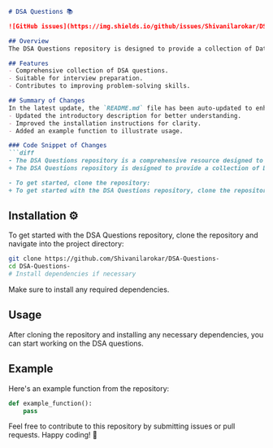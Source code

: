 ```markdown
# DSA Questions 📚

![GitHub issues](https://img.shields.io/github/issues/Shivanilarokar/DSA-Questions-) ![GitHub license](https://img.shields.io/github/license/Shivanilarokar/DSA-Questions-)

## Overview
The DSA Questions repository is designed to provide a collection of Data Structures and Algorithms (DSA) questions to help you enhance your coding skills and prepare for technical interviews. This repository aims to be a comprehensive resource for developers looking to improve their problem-solving abilities.

## Features
- Comprehensive collection of DSA questions.
- Suitable for interview preparation.
- Contributes to improving problem-solving skills.

## Summary of Changes
In the latest update, the `README.md` file has been auto-updated to enhance clarity and improve instructions for users. Key changes include:
- Updated the introductory description for better understanding.
- Improved the installation instructions for clarity.
- Added an example function to illustrate usage.

### Code Snippet of Changes
```diff
- The DSA Questions repository is a comprehensive resource designed to provide a collection of Data Structures and Algorithms (DSA) questions to help you enhance your coding skills and prepare for technical interviews.
+ The DSA Questions repository is designed to provide a collection of Data Structures and Algorithms (DSA) questions to help you enhance your coding skills and prepare for technical interviews.

- To get started, clone the repository:
+ To get started with the DSA Questions repository, clone the repository and navigate into the project directory:
```

## Installation ⚙️
To get started with the DSA Questions repository, clone the repository and navigate into the project directory:
```bash
git clone https://github.com/Shivanilarokar/DSA-Questions-
cd DSA-Questions-
# Install dependencies if necessary
```
Make sure to install any required dependencies.

## Usage
After cloning the repository and installing any necessary dependencies, you can start working on the DSA questions.

## Example
Here's an example function from the repository:
```python
def example_function():
    pass
```

Feel free to contribute to this repository by submitting issues or pull requests. Happy coding! 🚀
```